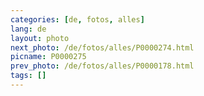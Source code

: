 ```yaml
---
categories: [de, fotos, alles]
lang: de
layout: photo
next_photo: /de/fotos/alles/P0000274.html
picname: P0000275
prev_photo: /de/fotos/alles/P0000178.html
tags: []
---
```

